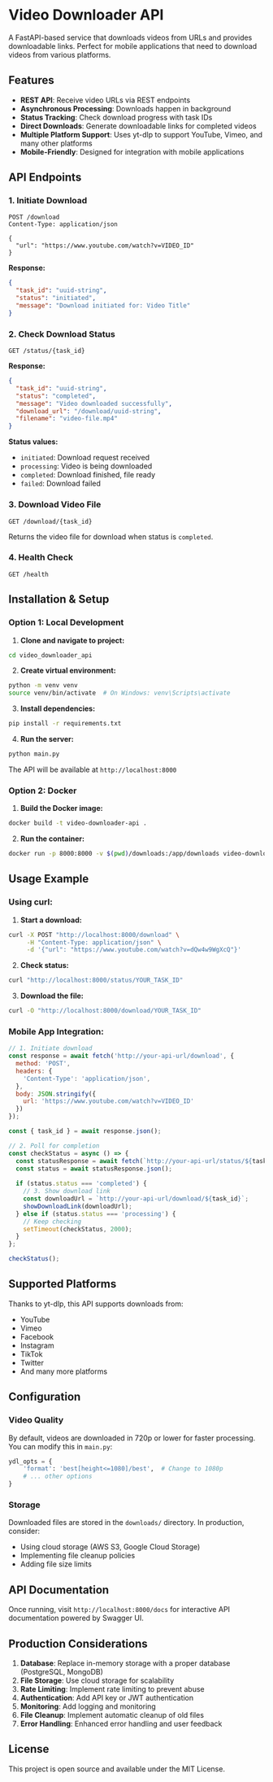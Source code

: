 # Video Downloader API

A FastAPI-based service that downloads videos from URLs and provides downloadable links. Perfect for mobile applications that need to download videos from various platforms.

## Features

- **REST API**: Receive video URLs via REST endpoints
- **Asynchronous Processing**: Downloads happen in background
- **Status Tracking**: Check download progress with task IDs
- **Direct Downloads**: Generate downloadable links for completed videos
- **Multiple Platform Support**: Uses yt-dlp to support YouTube, Vimeo, and many other platforms
- **Mobile-Friendly**: Designed for integration with mobile applications

## API Endpoints

### 1. Initiate Download
```http
POST /download
Content-Type: application/json

{
  "url": "https://www.youtube.com/watch?v=VIDEO_ID"
}
```

**Response:**
```json
{
  "task_id": "uuid-string",
  "status": "initiated",
  "message": "Download initiated for: Video Title"
}
```

### 2. Check Download Status
```http
GET /status/{task_id}
```

**Response:**
```json
{
  "task_id": "uuid-string",
  "status": "completed",
  "message": "Video downloaded successfully",
  "download_url": "/download/uuid-string",
  "filename": "video-file.mp4"
}
```

**Status values:**
- `initiated`: Download request received
- `processing`: Video is being downloaded
- `completed`: Download finished, file ready
- `failed`: Download failed

### 3. Download Video File
```http
GET /download/{task_id}
```

Returns the video file for download when status is `completed`.

### 4. Health Check
```http
GET /health
```

## Installation & Setup

### Option 1: Local Development

1. **Clone and navigate to project:**
```bash
cd video_downloader_api
```

2. **Create virtual environment:**
```bash
python -m venv venv
source venv/bin/activate  # On Windows: venv\Scripts\activate
```

3. **Install dependencies:**
```bash
pip install -r requirements.txt
```

4. **Run the server:**
```bash
python main.py
```

The API will be available at `http://localhost:8000`

### Option 2: Docker

1. **Build the Docker image:**
```bash
docker build -t video-downloader-api .
```

2. **Run the container:**
```bash
docker run -p 8000:8000 -v $(pwd)/downloads:/app/downloads video-downloader-api
```

## Usage Example

### Using curl:

1. **Start a download:**
```bash
curl -X POST "http://localhost:8000/download" \
     -H "Content-Type: application/json" \
     -d '{"url": "https://www.youtube.com/watch?v=dQw4w9WgXcQ"}'
```

2. **Check status:**
```bash
curl "http://localhost:8000/status/YOUR_TASK_ID"
```

3. **Download the file:**
```bash
curl -O "http://localhost:8000/download/YOUR_TASK_ID"
```

### Mobile App Integration:

```javascript
// 1. Initiate download
const response = await fetch('http://your-api-url/download', {
  method: 'POST',
  headers: {
    'Content-Type': 'application/json',
  },
  body: JSON.stringify({
    url: 'https://www.youtube.com/watch?v=VIDEO_ID'
  })
});

const { task_id } = await response.json();

// 2. Poll for completion
const checkStatus = async () => {
  const statusResponse = await fetch(`http://your-api-url/status/${task_id}`);
  const status = await statusResponse.json();
  
  if (status.status === 'completed') {
    // 3. Show download link
    const downloadUrl = `http://your-api-url/download/${task_id}`;
    showDownloadLink(downloadUrl);
  } else if (status.status === 'processing') {
    // Keep checking
    setTimeout(checkStatus, 2000);
  }
};

checkStatus();
```

## Supported Platforms

Thanks to yt-dlp, this API supports downloads from:
- YouTube
- Vimeo
- Facebook
- Instagram
- TikTok
- Twitter
- And many more platforms

## Configuration

### Video Quality
By default, videos are downloaded in 720p or lower for faster processing. You can modify this in `main.py`:

```python
ydl_opts = {
    'format': 'best[height<=1080]/best',  # Change to 1080p
    # ... other options
}
```

### Storage
Downloaded files are stored in the `downloads/` directory. In production, consider:
- Using cloud storage (AWS S3, Google Cloud Storage)
- Implementing file cleanup policies
- Adding file size limits

## API Documentation

Once running, visit `http://localhost:8000/docs` for interactive API documentation powered by Swagger UI.

## Production Considerations

1. **Database**: Replace in-memory storage with a proper database (PostgreSQL, MongoDB)
2. **File Storage**: Use cloud storage for scalability
3. **Rate Limiting**: Implement rate limiting to prevent abuse
4. **Authentication**: Add API key or JWT authentication
5. **Monitoring**: Add logging and monitoring
6. **File Cleanup**: Implement automatic cleanup of old files
7. **Error Handling**: Enhanced error handling and user feedback

## License

This project is open source and available under the MIT License.
